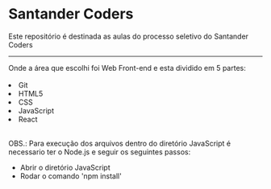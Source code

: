 # Santander Coders
Este repositório é destinada as aulas do processo seletivo do Santander Coders 
<hr>
Onde a área que escolhi foi Web Front-end e esta dividido em 5 partes:<br><br>
<li>Git</li>
<li>HTML5</li>
<li>CSS</li>
<li>JavaScript</li>  
<li>React</li> <br>

OBS.: Para execução dos arquivos dentro do diretório JavaScript é necessario ter o Node.js e seguir os seguintes passos: <br>
- Abrir o diretório JavaScript <br>
- Rodar o comando 'npm install' 
